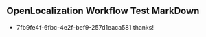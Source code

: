 ## OpenLocalization Workflow Test MarkDown
* 7fb9fe4f-6fbc-4e2f-bef9-257d1eaca581 thanks!

<!--HONumber=Sep16_HO1-->


